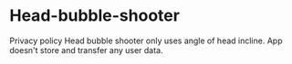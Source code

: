 # Head-bubble-shooter
Privacy policy
Head bubble shooter only uses angle of head incline. App doesn't store and transfer any user data.
